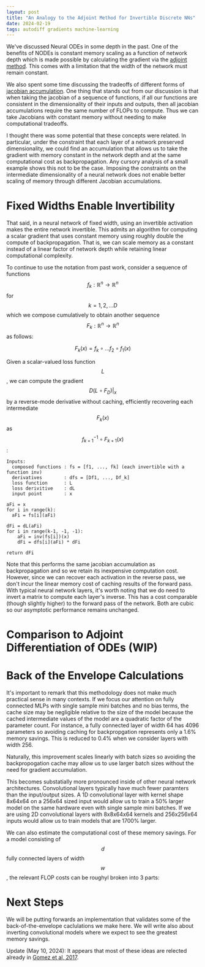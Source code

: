 ```yaml
---
layout: post
title: "An Analogy to the Adjoint Method for Invertible Discrete NNs"
date: 2024-02-19
tags: autodiff gradients machine-learning
---
```


We've discussed Neural ODEs in some depth in the past. One of the benefits of NODEs is constant memory scaling as a function of network depth which is made possible by calculating the gradient via the [adjoint method](). This comes with a limitation that the width of the network must remain constant.

We also spent some time discussing the tradeoffs of different forms of [jacobian accumulation](). One thing that stands out from our discussion is that when taking the jacobian of a sequence of functions, if all our functions are consistent in the dimensionality of their inputs and outputs, then all jacobian accumulations require the same number of FLOPs to compute. Thus we can take Jacobians with constant memory without needing to make computational tradeoffs. 

I thought there was some potential that these concepts were related. In particular, under the constraint that each layer of a network preserved dimensionality, we could find an accumulation that allows us to take the gradient with memory constant in the network depth and at the same computational cost as backpropagation. Any cursory analysis of a small example shows this not to be the case. Imposing the constraints on the intermediate dimensionality of a neural network does not enable better scaling of memory through different Jacobian accumulations.

# Fixed Widths Enable Invertibility

That said, in a neural network of fixed width, using an invertible activation makes the entire network invertible. This admits an algorithm for computing a scalar gradient that uses constant memory using roughly double the compute of backpropagation. That is, we can scale memory as a constant instead of a linear factor of network depth while retaining linear computational complexity.

To continue to use the notation from past work, consider a sequence of functions $$f_k: \mathbb{R}^n \rightarrow \mathbb{R}^n$$ for $$k = 1, 2, \ldots D$$ which we compose cumulatively to obtain another sequence $$F_k:\mathbb{R}^n \rightarrow \mathbb{R}^n$$ as follows:

$$F_k(x) = f_{k} \circ \ldots f_2 \circ f_1 (x)$$

Given a scalar-valued loss function $$L$$, we can compute the gradient $$D(L \circ F_D) \bigg\vert_x$$ by a reverse-mode derivative without caching, efficiently recovering each intermediate $$F_k(x)$$ as $$f_{k + 1}^{-1} \circ F_{k + 1} (x)$$:

```
Inputs:
  composed functions : fs = [f1, ..., fk] (each invertible with a function inv)
  derivatives        : dfs = [Df1, ..., Df_k]
  loss function      : L
  loss derivitive    : dL
  input point        : x

aFi = x
for i in range(k):
  aFi = fs[i](aFi)

dFi = dL(aFi)
for i in range(k-1, -1, -1):
    aFi = inv(fs[i])(x)
    dFi = dfs[i](aFi) * dFi

return dFi
```


Note that this performs the same jacobian accumulation as backpropagation and so we retain its inexpensive computation cost. However, since we can recover each activation in the reverse pass, we don't incur the linear memory cost of caching results of the forward pass. With typical neural network layers, it's worth noting that we do need to invert a matrix to compute each layer's inverse. This has a cost comparable (though slightly higher) to the forward pass of the network. Both are cubic so our asymptotic performance remains unchanged.

# Comparison to Adjoint Differentiation of ODEs (WIP)

# Back of the Envelope Calculations

It's important to remark that this methodology does not make much practical sense in many contexts. If we focus our attention on fully connected MLPs with single sample mini batches and no bias terms, the cache size may be negligible relative to the size of the model because the cached intermediate values of the model are a quadratic factor of the parameter count. For instance, a fully connected layer of width 64 has 4096 parameters so avoiding caching for backpropgation represents only a 1.6% memory savings. This is reduced to 0.4% when we consider layers with width 256. 

Naturally, this improvement scales linearly with batch sizes so avoiding the backpropogation cache may allow us to use larger batch sizes without the need for gradient accumulation.

This becomes substatially more pronounced inside of other neural network architectures. Convolutional layers typically have much fewer paramters than the input/output sizes. A 1D convolutional layer with kernel shape 8x64x64 on a 256x64 sized input would allow us to train a 50% larger model on the same hardware even with single sample mini batches. If we are using 2D convolutional layers with 8x8x64x64 kernels and 256x256x64 inputs would allow us to train models that are 1700% larger.

We can also estimate the computational cost of these memory savings. For a model consisting of $$d$$ fully connected layers of width $$w$$, the relevant FLOP costs can be roughyl broken into 3 parts:

# Next Steps

We will be putting forwards an implementation that validates some of the back-of-the-envelope caclulations we make here. We will write also about inverting convolutional models where we expect to see the greatest memory savings.

Update (May 10, 2024): It appears that most of these ideas are relected already in [Gomez et al, 2017](https://arxiv.org/abs/1707.04585).
